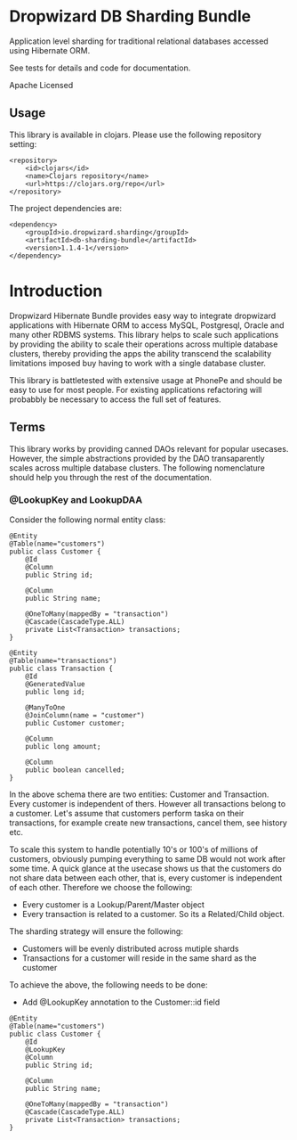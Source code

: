 # Dropwizard DB Sharding Bundle

Application level sharding for traditional relational databases accessed using Hibernate ORM.

See tests for details and code for documentation.

Apache Licensed

## Usage

This library is available in clojars. Please use the following repository setting:

```
<repository>
    <id>clojars</id>
    <name>Clojars repository</name>
    <url>https://clojars.org/repo</url>
</repository>
```

The project dependencies are:
```
<dependency>
    <groupId>io.dropwizard.sharding</groupId>
    <artifactId>db-sharding-bundle</artifactId>
    <version>1.1.4-1</version>
</dependency>
```
# Introduction


Dropwizard Hibernate Bundle provides easy way to integrate dropwizard applications with Hibernate ORM to access MySQL, Postgresql, Oracle and many other RDBMS systems. This library helps to scale such applications by providing the ability to scale their operations across multiple database clusters, thereby providing the apps the ability transcend the scalability limitations imposed buy having to work with a single database cluster.

This library is battletested with extensive usage at PhonePe and should be easy to use for most people. For existing applications refactoring will probabbly be necessary to access the full set of features.

## Terms
This library works by providing canned DAOs relevant for popular usecases. However, the simple abstractions provided by the DAO transaparently scales across multiple database clusters. The following nomenclature should help you through the rest of the documentation.

### @LookupKey and LookupDAA

Consider the following normal entity class:

```
@Entity
@Table(name="customers")
public class Customer {
    @Id
    @Column
    public String id;

    @Column
    public String name;

    @OneToMany(mappedBy = "transaction")
    @Cascade(CascadeType.ALL)
    private List<Transaction> transactions;
}

@Entity
@Table(name="transactions")
public class Transaction {
    @Id
    @GeneratedValue
    public long id;

    @ManyToOne
    @JoinColumn(name = "customer")
    public Customer customer;

    @Column
    public long amount;

    @Column
    public boolean cancelled;
}
```

In the above schema there are two entities: Customer and Transaction. Every customer is independent of thers. However all transactions belong to a customer. Let's assume that customers perform taska on their transactions, for example create new transactions, cancel them, see history etc.

To scale this system to handle potentially 10's or 100's of millions of customers, obviously pumping everything to same DB would not work after some time. A quick glance at the usecase shows us that the customers do not share data between each other, that is, every customer is independent of each other. Therefore we choose the following:
* Every customer is a Lookup/Parent/Master object
* Every transaction is related to a customer. So its a Related/Child object.

The sharding strategy will ensure the following:
* Customers will be evenly distributed across mutiple shards
* Transactions for a customer will reside in the same shard as the customer

To achieve the above, the following needs to be done:

- Add @LookupKey annotation to the Customer::id field

```
@Entity
@Table(name="customers")
public class Customer {
    @Id
    @LookupKey
    @Column
    public String id;

    @Column
    public String name;

    @OneToMany(mappedBy = "transaction")
    @Cascade(CascadeType.ALL)
    private List<Transaction> transactions;
}
```
